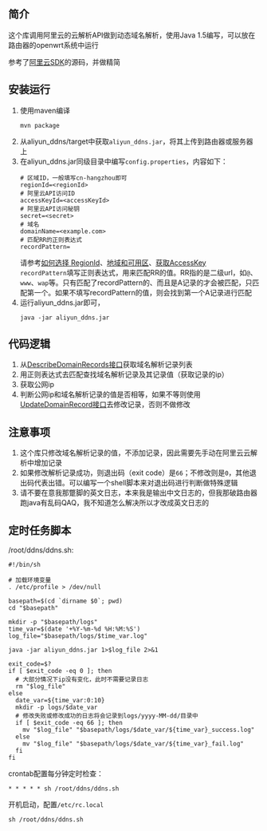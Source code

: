 ## 简介
这个库调用阿里云的云解析API做到动态域名解析，使用Java 1.5编写，可以放在路由器的openwrt系统中运行

参考了[阿里云SDK](https://github.com/aliyun/aliyun-openapi-java-sdk)的源码，并做精简

## 安装运行
1. 使用maven编译
    ```
    mvn package
    ```
2. 从aliyun_ddns/target中获取`aliyun_ddns.jar`，将其上传到路由器或服务器上
3. 在aliyun_ddns.jar同级目录中编写`config.properties`，内容如下：
    ```
    # 区域ID，一般填写cn-hangzhou即可
    regionId=<regionId>
    # 阿里云API访问ID
    accessKeyId=<accessKeyId>
    # 阿里云API访问秘钥
    secret=<secret>
    # 域名
    domainName=<example.com>
    # 匹配RR的正则表达式
    recordPattern=
    ```
    请参考[如何选择 RegionId](https://help.aliyun.com/knowledge_detail/43190.html?spm=5176.11065259.1996646101.searchclickresult.269c30b5par2K4)、[地域和可用区](https://help.aliyun.com/document_detail/40654.html?spm=5176.10695662.1996646101.1.42de3412ohrQBN)、[获取AccessKey](https://help.aliyun.com/document_detail/63724.html?spm=5176.doc52740.6.541.Z1fNDa)    
    `recordPattern`填写正则表达式，用来匹配RR的值。RR指的是二级url，如`@`、`www`、`wap`等。只有匹配了recordPattern的、而且是A记录的才会被匹配，只匹配第一个。如果不填写recordPattern的值，则会找到第一个A记录进行匹配
4. 运行aliyun_ddns.jar即可，
    ```
    java -jar aliyun_ddns.jar
    ```
    
## 代码逻辑
1. 从[DescribeDomainRecords接口](https://help.aliyun.com/document_detail/29776.html?spm=5176.doc29739.6.620.LMdHQJ)获取域名解析记录列表
2. 用正则表达式去匹配查找域名解析记录及其记录值（获取记录的ip）
3. 获取公网ip
4. 判断公网ip和域名解析记录的值是否相等，如果不等则使用[UpdateDomainRecord接口](https://help.aliyun.com/document_detail/29774.html?spm=5176.doc29776.6.618.OWxgZ1)去修改记录，否则不做修改

## 注意事项
1. 这个库只修改域名解析记录的值，不添加记录，因此需要先手动在阿里云云解析中增加记录
2. 如果修改解析记录成功，则退出码（exit code）是`66`；不修改则是`0`，其他退出码代表出错。可以编写一个shell脚本来对退出码进行判断做特殊逻辑
3. 请不要在意我那蹩脚的英文日志，本来我是输出中文日志的，但我那破路由器跑java有乱码QAQ，我不知道怎么解决所以才改成英文日志的

## 定时任务脚本
/root/ddns/ddns.sh:
```
#!/bin/sh

# 加载环境变量
. /etc/profile > /dev/null

basepath=$(cd `dirname $0`; pwd)
cd "$basepath"

mkdir -p "$basepath/logs"
time_var=$(date '+%Y-%m-%d %H:%M:%S')
log_file="$basepath/logs/$time_var.log"

java -jar aliyun_ddns.jar 1>$log_file 2>&1

exit_code=$?
if [ $exit_code -eq 0 ]; then
  # 大部分情况下ip没有变化，此时不需要记录日志
  rm "$log_file"
else
  date_var=${time_var:0:10}
  mkdir -p logs/$date_var
  # 修改失败或修改成功的日志将会记录到logs/yyyy-MM-dd/目录中
  if [ $exit_code -eq 66 ]; then
    mv "$log_file" "$basepath/logs/$date_var/${time_var}_success.log"
  else
    mv "$log_file" "$basepath/logs/$date_var/${time_var}_fail.log"
  fi
fi
```

crontab配置每分钟定时检查：
```
* * * * * sh /root/ddns/ddns.sh
```

开机启动，配置`/etc/rc.local `
```
sh /root/ddns/ddns.sh
```
